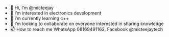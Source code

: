 - 👋 Hi, I’m @micteejay
- 👀 I’m interested in electronics development 
- 🌱 I’m currently learning c++
- 💞️ I’m looking to collaborate on everyone interested in sharing knowledge 
- 📫 How to reach me WhatsApp 08169491162, Facebook @micteejaytech

<!---
micteejay/micteejay is a ✨ special ✨ repository because its `README.md` (this file) appears on your GitHub profile.
You can click the Preview link to take a look at your changes.
--->
